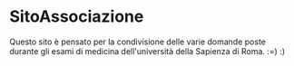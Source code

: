 # SitoAssociazione

Questo sito è pensato per la condivisione delle varie domande poste durante gli esami di medicina dell'università della Sapienza di Roma. :=)
:)